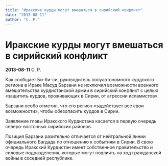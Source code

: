```yaml
---
title: "Иракские курды могут вмешаться в сирийский конфликт"
date: "2013-08-11"
author: "С. Р."
---
```


# Иракские курды могут вмешаться в сирийский конфликт

**2013-08-11** С. Р.

Как сообщает Би-би-си, руководитель полуавтономного курдского региона в Ираке Масуд Барзани не исключил возможности военного вмешательства курдистанской армии в сирийский конфликт с целью «защитить курдов, проживающих в Сирии, от агрессии исламистов».

Барзани особо отметил, что его регион «задействует все свои возможности», чтобы обезопасить курдов в Сирии.

Заявление главы Иракского Курдистана касается в первую очередь северо-восточных сирийских районов.

Позиция Барзани разительно отличается от нейтральной линии официального Багдада по отношению к событиям в Сирии. В свою очередь Иракский Курдистан имеет собственное правительство и силовые подразделения, которые могут повлиять на ход гражданской войны в соседней республике.